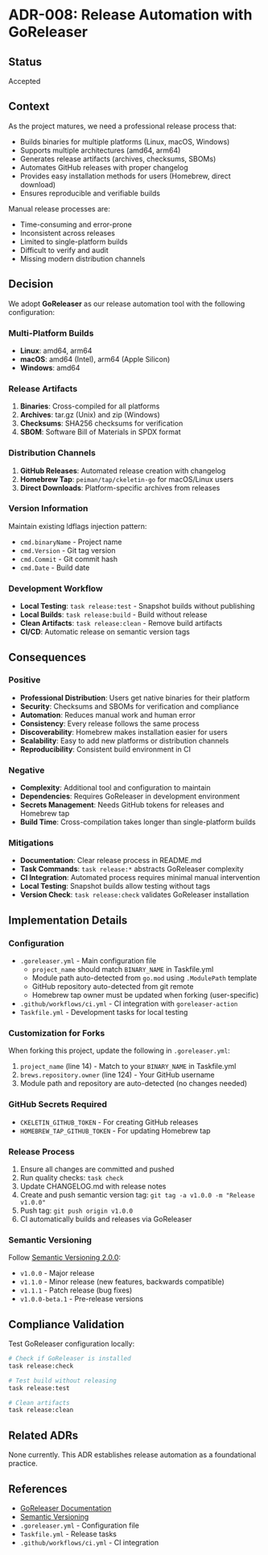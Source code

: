 # ADR-008: Release Automation with GoReleaser

## Status
Accepted

## Context

As the project matures, we need a professional release process that:
- Builds binaries for multiple platforms (Linux, macOS, Windows)
- Supports multiple architectures (amd64, arm64)
- Generates release artifacts (archives, checksums, SBOMs)
- Automates GitHub releases with proper changelog
- Provides easy installation methods for users (Homebrew, direct download)
- Ensures reproducible and verifiable builds

Manual release processes are:
- Time-consuming and error-prone
- Inconsistent across releases
- Limited to single-platform builds
- Difficult to verify and audit
- Missing modern distribution channels

## Decision

We adopt **GoReleaser** as our release automation tool with the following configuration:

### Multi-Platform Builds
- **Linux**: amd64, arm64
- **macOS**: amd64 (Intel), arm64 (Apple Silicon)
- **Windows**: amd64

### Release Artifacts
1. **Binaries**: Cross-compiled for all platforms
2. **Archives**: tar.gz (Unix) and zip (Windows)
3. **Checksums**: SHA256 checksums for verification
4. **SBOM**: Software Bill of Materials in SPDX format

### Distribution Channels
1. **GitHub Releases**: Automated release creation with changelog
2. **Homebrew Tap**: `peiman/tap/ckeletin-go` for macOS/Linux users
3. **Direct Downloads**: Platform-specific archives from releases

### Version Information
Maintain existing ldflags injection pattern:
- `cmd.binaryName` - Project name
- `cmd.Version` - Git tag version
- `cmd.Commit` - Git commit hash
- `cmd.Date` - Build date

### Development Workflow
- **Local Testing**: `task release:test` - Snapshot builds without publishing
- **Local Builds**: `task release:build` - Build without release
- **Clean Artifacts**: `task release:clean` - Remove build artifacts
- **CI/CD**: Automatic release on semantic version tags

## Consequences

### Positive

- **Professional Distribution**: Users get native binaries for their platform
- **Security**: Checksums and SBOMs for verification and compliance
- **Automation**: Reduces manual work and human error
- **Consistency**: Every release follows the same process
- **Discoverability**: Homebrew makes installation easier for users
- **Scalability**: Easy to add new platforms or distribution channels
- **Reproducibility**: Consistent build environment in CI

### Negative

- **Complexity**: Additional tool and configuration to maintain
- **Dependencies**: Requires GoReleaser in development environment
- **Secrets Management**: Needs GitHub tokens for releases and Homebrew tap
- **Build Time**: Cross-compilation takes longer than single-platform builds

### Mitigations

- **Documentation**: Clear release process in README.md
- **Task Commands**: `task release:*` abstracts GoReleaser complexity
- **CI Integration**: Automated process requires minimal manual intervention
- **Local Testing**: Snapshot builds allow testing without tags
- **Version Check**: `task release:check` validates GoReleaser installation

## Implementation Details

### Configuration
- `.goreleaser.yml` - Main configuration file
  - `project_name` should match `BINARY_NAME` in Taskfile.yml
  - Module path auto-detected from `go.mod` using `.ModulePath` template
  - GitHub repository auto-detected from git remote
  - Homebrew tap owner must be updated when forking (user-specific)
- `.github/workflows/ci.yml` - CI integration with `goreleaser-action`
- `Taskfile.yml` - Development tasks for local testing

### Customization for Forks
When forking this project, update the following in `.goreleaser.yml`:
1. `project_name` (line 14) - Match to your `BINARY_NAME` in Taskfile.yml
2. `brews.repository.owner` (line 124) - Your GitHub username
3. Module path and repository are auto-detected (no changes needed)

### GitHub Secrets Required
- `CKELETIN_GITHUB_TOKEN` - For creating GitHub releases
- `HOMEBREW_TAP_GITHUB_TOKEN` - For updating Homebrew tap

### Release Process
1. Ensure all changes are committed and pushed
2. Run quality checks: `task check`
3. Update CHANGELOG.md with release notes
4. Create and push semantic version tag: `git tag -a v1.0.0 -m "Release v1.0.0"`
5. Push tag: `git push origin v1.0.0`
6. CI automatically builds and releases via GoReleaser

### Semantic Versioning
Follow [Semantic Versioning 2.0.0](https://semver.org/):
- `v1.0.0` - Major release
- `v1.1.0` - Minor release (new features, backwards compatible)
- `v1.1.1` - Patch release (bug fixes)
- `v1.0.0-beta.1` - Pre-release versions

## Compliance Validation

Test GoReleaser configuration locally:

```bash
# Check if GoReleaser is installed
task release:check

# Test build without releasing
task release:test

# Clean artifacts
task release:clean
```

## Related ADRs

None currently. This ADR establishes release automation as a foundational practice.

## References

- [GoReleaser Documentation](https://goreleaser.com/)
- [Semantic Versioning](https://semver.org/)
- `.goreleaser.yml` - Configuration file
- `Taskfile.yml` - Release tasks
- `.github/workflows/ci.yml` - CI integration
